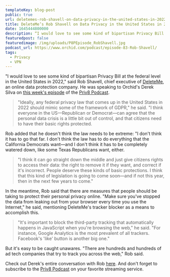```yaml
---
templateKey: blog-post
public: true
url: deletemes-rob-shavell-on-data-privacy-in-the-united-states-in-2022
title: DeleteMe’s Rob Shavell on Data Privacy in the United States in 2022
date: 1645444800000
description: “I would love to see some kind of bipartisan Privacy Bill at the federal level in the United States in 2022,” said Rob Shavell, chief executive of DeleteMe, an online data protection company. He was speaking to Orchid’s Derek Silva on this week’s episode of the Priv8 Podcast.
featuredpost: false
featuredimage: /img/uploads/P8PEpisode_RobShavell.jpg
podcast_url: https://www.orchid.com/podcast/episode-83-Rob-Shavell/
tags:
  - Privacy
  - VPN
---
```

"I would love to see some kind of bipartisan Privacy Bill at the federal level in the United States in 2022," said Rob Shavell, chief executive of [DeleteMe](https://joindeleteme.com/), an online data protection company. He was speaking to Orchid's Derek Silva on [this week's episode](https://www.orchid.com/podcast/episode-83-Rob-Shavell/) of the [Priv8 Podcast](https://www.orchid.com/podcast/).

>"Ideally, any federal privacy law that comes up in the United States in 2022 should mimic some of the framework of GDPR," he said. "I think everyone in the US—Republican or Democrat—can agree that the personal data crisis is a little bit out of control, and that citizens need to have their basic rights protected.

Rob added that he doesn't think the law needs to be extreme: "I don't think it has to go that far. I don't think the law has to do everything that the California Democrats want—and I don't think it has to be completely watered down, like some Texas Republicans want, either.

>"I think it can go straight down the middle and just give citizens rights to access their data: the right to remove it if they want, and correct if it's incorrect. People deserve these kinds of basic protections. I think that this kind of legislation is going to come soon—and if not this year, then in the next few years to come."

In the meantime, Rob said that there are measures that people should be taking to protect their personal privacy online. "Make sure you've stopped the data from leaking out from your browser every time you use the Internet," he said, mentioning DeleteMe's tracker blocker as a means to accomplish this.

>"It's important to block the third-party tracking that automatically happens in JavaScript when you're browsing the web," he said. "For instance, Google Analytics is the most prevalent of all trackers. Facebook's 'like' button is another big one."

But it's easy to be caught unawares. "There are hundreds and hundreds of ad tech companies that try to track you across the web," Rob said.

Check out Derek's entire conversation with Rob [here](https://www.orchid.com/podcast/episode-83-Rob-Shavell/). And don't forget to subscribe to the [Priv8 Podcast](https://www.orchid.com/podcast/) on your favorite streaming service.
